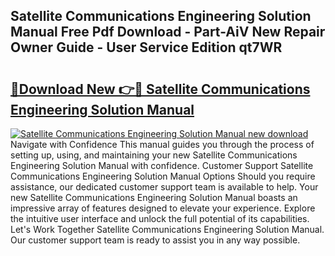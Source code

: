 ## Satellite Communications Engineering Solution Manual Free Pdf Download - Part-AiV New Repair Owner Guide - User Service Edition qt7WR

# <h2><a href="http://bc76964.oget.top/?id=Satellite+Communications+Engineering+Solution+Manual">🔗Download New 👉🔴 Satellite Communications Engineering Solution Manual</a></h2>

[![Satellite Communications Engineering Solution Manual new download](https://i.imgur.com/5g1atiW.png)](http://bc76964.oget.top/?id=Satellite+Communications+Engineering+Solution+Manual)
Navigate with Confidence This manual guides you through the process of setting up, using, and maintaining your new Satellite Communications Engineering Solution Manual with confidence. Customer Support Satellite Communications Engineering Solution Manual Options Should you require assistance, our dedicated customer support team is available to help. Your new Satellite Communications Engineering Solution Manual boasts an impressive array of features designed to elevate your experience. Explore the intuitive user interface and unlock the full potential of its capabilities. Let's Work Together Satellite Communications Engineering Solution Manual. Our customer support team is ready to assist you in any way possible.
